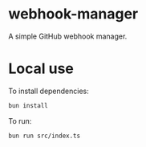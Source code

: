 # webhook-manager

A simple GitHub webhook manager.

# Local use

To install dependencies:

```bash
bun install
```

To run:

```bash
bun run src/index.ts
```
